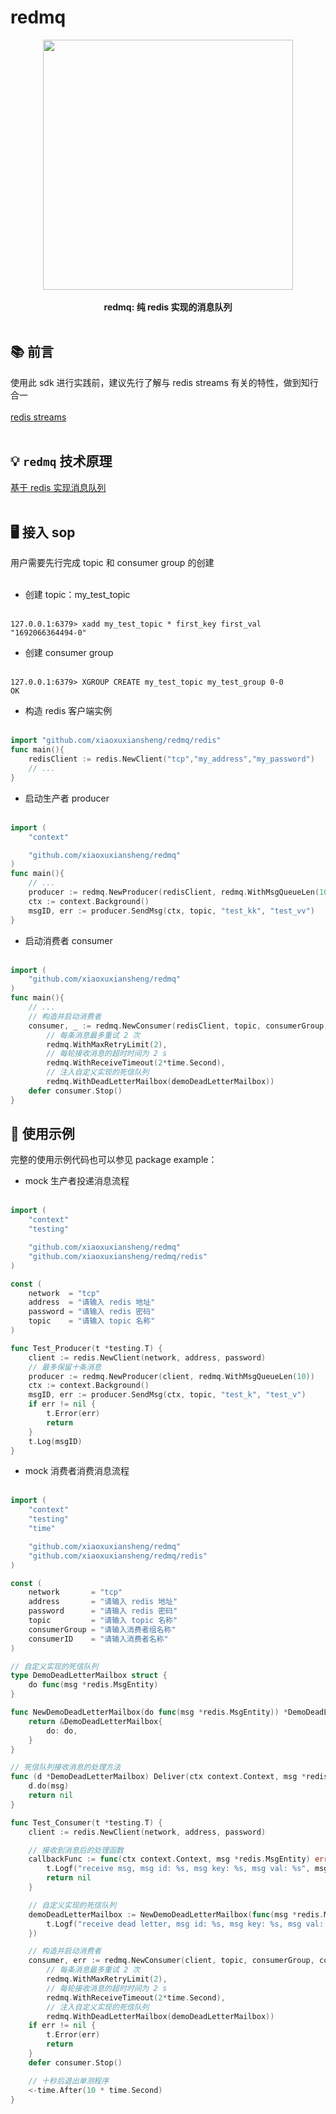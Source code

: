 # redmq
<p align="center">
<img src="https://github.com/xiaoxuxiansheng/redmq/blob/main/img/redmq_frame.png" height="400px/"><br/><br/>
<b>redmq: 纯 redis 实现的消息队列</b>
<br/><br/>
</p>

## 📚 前言
使用此 sdk 进行实践前，建议先行了解与 redis streams 有关的特性，做到知行合一<br/><br/>
<a href="https://redis.io/docs/data-types/streams/">redis streams</a> <br/><br/>

## 💡 `redmq` 技术原理
<a href="https://mp.weixin.qq.com/s?__biz=MzkxMjQzMjA0OQ==&mid=2247484622&idx=1&sn=e5199a4d0276a9aef8630ac9f781c48f">基于 redis 实现消息队列</a> <br/><br/>

## 🖥 接入 sop
用户需要先行完成 topic 和 consumer group 的创建<br/><br/>
- 创建 topic：my_test_topic<br/><br/>
```redis
127.0.0.1:6379> xadd my_test_topic * first_key first_val
"1692066364494-0"
```
- 创建 consumer group<br/><br/>
```redis
127.0.0.1:6379> XGROUP CREATE my_test_topic my_test_group 0-0
OK
```
- 构造 redis 客户端实例<br/><br/>
```go
import "github.com/xiaoxuxiansheng/redmq/redis"
func main(){
    redisClient := redis.NewClient("tcp","my_address","my_password")
    // ...
}
```

- 启动生产者 producer<br/><br/>
```go
import (
	"context"

	"github.com/xiaoxuxiansheng/redmq"
)
func main(){
    // ...
	producer := redmq.NewProducer(redisClient, redmq.WithMsgQueueLen(10))
	ctx := context.Background()
	msgID, err := producer.SendMsg(ctx, topic, "test_kk", "test_vv")
}
```

- 启动消费者 consumer<br/><br/>
```go
import (
	"github.com/xiaoxuxiansheng/redmq"
)
func main(){
    // ...
    // 构造并启动消费者
	consumer, _ := redmq.NewConsumer(redisClient, topic, consumerGroup, consumerID, callbackFunc,
		// 每条消息最多重试 2 次
		redmq.WithMaxRetryLimit(2),
		// 每轮接收消息的超时时间为 2 s
		redmq.WithReceiveTimeout(2*time.Second),
		// 注入自定义实现的死信队列
		redmq.WithDeadLetterMailbox(demoDeadLetterMailbox))
	defer consumer.Stop()
}
```

## 🐧 使用示例
完整的使用示例代码也可以参见 package example：
- mock 生产者投递消息流程<br/><br/>
```go
import (
	"context"
	"testing"

	"github.com/xiaoxuxiansheng/redmq"
	"github.com/xiaoxuxiansheng/redmq/redis"
)

const (
	network  = "tcp"
	address  = "请输入 redis 地址"
	password = "请输入 redis 密码"
	topic    = "请输入 topic 名称"
)

func Test_Producer(t *testing.T) {
	client := redis.NewClient(network, address, password)
	// 最多保留十条消息
	producer := redmq.NewProducer(client, redmq.WithMsgQueueLen(10))
	ctx := context.Background()
	msgID, err := producer.SendMsg(ctx, topic, "test_k", "test_v")
	if err != nil {
		t.Error(err)
		return
	}
	t.Log(msgID)
}
```
- mock 消费者消费消息流程<br></br> 
```go
import (
	"context"
	"testing"
	"time"

	"github.com/xiaoxuxiansheng/redmq"
	"github.com/xiaoxuxiansheng/redmq/redis"
)

const (
	network       = "tcp"
	address       = "请输入 redis 地址"
	password      = "请输入 redis 密码"
	topic         = "请输入 topic 名称"
	consumerGroup = "请输入消费者组名称"
	consumerID    = "请输入消费者名称"
)

// 自定义实现的死信队列
type DemoDeadLetterMailbox struct {
	do func(msg *redis.MsgEntity)
}

func NewDemoDeadLetterMailbox(do func(msg *redis.MsgEntity)) *DemoDeadLetterMailbox {
	return &DemoDeadLetterMailbox{
		do: do,
	}
}

// 死信队列接收消息的处理方法
func (d *DemoDeadLetterMailbox) Deliver(ctx context.Context, msg *redis.MsgEntity) error {
	d.do(msg)
	return nil
}

func Test_Consumer(t *testing.T) {
	client := redis.NewClient(network, address, password)

	// 接收到消息后的处理函数
	callbackFunc := func(ctx context.Context, msg *redis.MsgEntity) error {
		t.Logf("receive msg, msg id: %s, msg key: %s, msg val: %s", msg.MsgID, msg.Key, msg.Val)
		return nil
	}

	// 自定义实现的死信队列
	demoDeadLetterMailbox := NewDemoDeadLetterMailbox(func(msg *redis.MsgEntity) {
		t.Logf("receive dead letter, msg id: %s, msg key: %s, msg val: %s", msg.MsgID, msg.Key, msg.Val)
	})

	// 构造并启动消费者
	consumer, err := redmq.NewConsumer(client, topic, consumerGroup, consumerID, callbackFunc,
		// 每条消息最多重试 2 次
		redmq.WithMaxRetryLimit(2),
		// 每轮接收消息的超时时间为 2 s
		redmq.WithReceiveTimeout(2*time.Second),
		// 注入自定义实现的死信队列
		redmq.WithDeadLetterMailbox(demoDeadLetterMailbox))
	if err != nil {
		t.Error(err)
		return
	}
	defer consumer.Stop()

	// 十秒后退出单测程序
	<-time.After(10 * time.Second)
}
```
